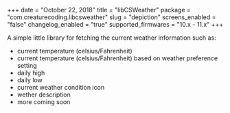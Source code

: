 +++
date = "October 22, 2018"
title = "libCSWeather"
package = "com.creaturecoding.libcsweather"
slug = "depiction"
screens_enabled = "false"
changelog_enabled = "true"
supported_firmwares = "10.x - 11.x"
+++

A simple little library for fetching the current weather information such as:

-  current temperature (celsius/Fahrenheit)
-  current temperature (celsius/Fahrenheit) based on weather preference setting
-  daily high
-  daily low
-  current weather condition icon
-  wether description
-  more coming soon